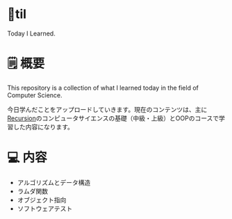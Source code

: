 # 📍til
Today I Learned. 

# 🗒️ 概要
This repository is a collection of what I learned today in the field of Computer Science.
<br/>

今日学んだことをアップロードしていきます。現在のコンテンツは、主に[Recursion](https://recursionist.io/)のコンピュータサイエンスの基礎（中級・上級）とOOPのコースで学習した内容になります。    

# 💻 内容
* アルゴリズムとデータ構造
* ラムダ関数
* オブジェクト指向
* ソフトウェアテスト
